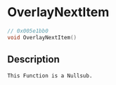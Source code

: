 # OverlayNextItem
```c
// 0x005e1bb0
void OverlayNextItem()
```
## Description
```
This Function is a Nullsub.
```
